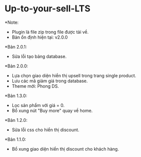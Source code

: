 # Up-to-your-sell-LTS

*Note: 
- Plugin là file zip trong file được tải về.
- Bản ổn định hiện tại: v2.0.0

*Bản 2.0.1:
- Sửa lỗi tạo bảng database.

*Bản 2.0.0:
- Lựa chọn giao diện hiển thị upsell trong trang single product.
- Lưu các mã giảm giá trong database.
- Theme mới: Phong DS.

*Bản 1.3.0:
- Lọc sản phẩm với giá = 0.
- Bổ xung nút "Buy more" quay về home.

*Bản 1.2.0:
- Sửa lỗi css cho hiển thị discount.

*Bản 1.1.0:
- Bổ xung giao diện hiển thị discount cho khách hàng.
